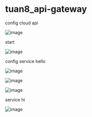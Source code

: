 # tuan8_api-gateway

config cloud api

![image](https://user-images.githubusercontent.com/99710665/198929889-35523b29-936e-40d4-b23b-f642b4536754.png)

start

![image](https://user-images.githubusercontent.com/99710665/198929989-b11dbc0e-14fd-4584-93ec-a9ee71ec396f.png)

config service hello

![image](https://user-images.githubusercontent.com/99710665/198930048-df48c7f4-87a4-4afc-8c12-652aedd85eb1.png)

![image](https://user-images.githubusercontent.com/99710665/198930083-0a3b86e7-8e1f-46f9-8488-3793f0f34528.png)

![image](https://user-images.githubusercontent.com/99710665/198930120-a278fbda-a382-43e2-ae82-de2298c06fc9.png)

service hi 

![image](https://user-images.githubusercontent.com/99710665/198932317-a54bc72b-785a-4564-956e-60ca6f7732a0.png)
